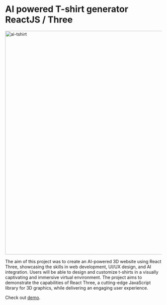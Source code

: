 AI powered T-shirt generator ReactJS / Three
=======

<img width="719" alt="ai-tshirt" src="https://user-images.githubusercontent.com/104906717/233646870-5dd077e3-42ed-4972-8082-f5df12bc9866.png">


The aim of this project was to create an AI-powered 3D website using React Three, showcasing the skills in web development, UI/UX design, and AI integration. Users will be able to design and customize t-shirts in a visually captivating and immersive virtual environment. The project aims to demonstrate the capabilities of React Three, a cutting-edge JavaScript library for 3D graphics, while delivering an engaging user experience.

Check out [demo](https://ai-tees.tech/).
